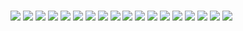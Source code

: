 # 
<img src="images/1.png">

<img src="images/2.png">

<img src="images/3.png">

<img src="images/4.png">

<img src="images/5.png">

<img src="images/6.png">

<img src="images/7.png">

<img src="images/8.png">

<img src="images/9.png">

<img src="images/10.png">

<img src="images/11.png">

<img src="images/12.png">

<img src="images/13.png">

<img src="images/14.png">

<img src="images/15.png">

<img src="images/16.png">

<img src="images/17.png">

<img src="images/18.png">
